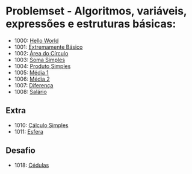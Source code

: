 # Problemset - Algoritmos, variáveis, expressões e estruturas básicas:

- 1000: [Hello World](https://www.beecrowd.com.br/judge/pt/problems/view/1000)
- 1001: [Extremamente Básico](https://www.beecrowd.com.br/judge/pt/problems/view/1001)
- 1002: [Área do Círculo](https://www.beecrowd.com.br/judge/pt/problems/view/1002)
- 1003: [Soma Simples](https://www.beecrowd.com.br/judge/pt/problems/view/1003)
- 1004: [Produto Simples](https://www.beecrowd.com.br/judge/pt/problems/view/1004)
- 1005: [Média 1](https://www.beecrowd.com.br/judge/pt/problems/view/1005)
- 1006: [Média 2](https://www.beecrowd.com.br/judge/pt/problems/view/1006)
- 1007: [Diferença](https://www.beecrowd.com.br/judge/pt/problems/view/1007)
- 1008: [Salário](https://www.beecrowd.com.br/judge/pt/problems/view/1008)

## Extra

- 1010: [Cálculo Simples](https://www.beecrowd.com.br/judge/pt/problems/view/1010)
- 1011: [Esfera](https://www.beecrowd.com.br/judge/pt/problems/view/1011)

## Desafio

- 1018: [Cédulas](https://www.beecrowd.com.br/judge/pt/problems/view/1018)
